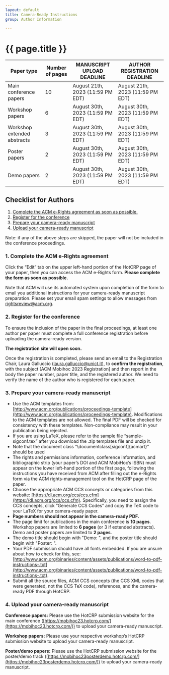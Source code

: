 ```yaml
---
layout: default
title: Camera-Ready Instructions
group: Author Information

---
```


# {{ page.title }}


| Paper type | Number of pages | MANUSCRIPT UPLOAD DEADLINE | AUTHOR REGISTRATION DEADLINE |
| --- | --- | --- | --- |
| Main conference papers | 10 | August 21th, 2023 (11:59 PM EDT) | August 21th, 2023 (11:59 PM EDT) |
| Workshop papers | 6 | August 30th, 2023 (11:59 PM EDT) | August 30th, 2023 (11:59 PM EDT) |
| Workshop extended abstracts | 3 | August 30th, 2023 (11:59 PM EDT) | August 30th, 2023 (11:59 PM EDT) |
| Poster papers | 2 | August 30th, 2023 (11:59 PM EDT) | August 30th, 2023 (11:59 PM EDT) |
| Demo papers | 2 | August 30th, 2023 (11:59 PM EDT) | August 30th, 2023 (11:59 PM EDT) |


## Checklist for Authors
1. [Complete the ACM e-Rights agreement as soon as possible.](#1-complete-the-acm-e-rights-agreement)
2. [Register for the conference](#2-register-for-the-conference)
3. [Prepare your camera-ready manuscript](#3-prepare-your-camera-ready-manuscript)
4. [Upload your camera-ready manuscript](#4-upload-your-camera-ready-manuscript)

Note: if any of the above steps are skipped, the paper will not be included in the conference proceedings.

### 1. Complete the ACM e-Rights agreement
Click the “Edit” tab on the upper left-hand portion of the HotCRP page of your paper, then you can access the ACM e-Rights form. **Please complete the form as soon as possible.**

Note that ACM will use its automated system upon completion of the form to email you additional instructions for your camera-ready manuscript preparation. Please set your email spam settings to allow messages from [rightsreview@acm.org](rightsreview@acm.org).

### 2. Register for the conference
To ensure the inclusion of the paper in the final proceedings, at least one author per paper must complete a full conference registration before uploading the camera-ready version.

**The registration site will open soon.**

Once the registration is completed, please send an email to the Registration Chair, Laura Galluccio ([laura.galluccio@unict.it](laura.galluccio@unict.it)), to **confirm the registration**, with the subject [ACM Mobihoc 2023 Registration] and then report in the body the paper number, paper title, and the registered author. We need to verify the name of the author who is registered for each paper.

### 3. Prepare your camera-ready manuscript
- Use the ACM templates from: [http://www.acm.org/publications/proceedings-template](http://www.acm.org/publications/proceedings-template). Modifications to the ACM templates are not allowed. The final PDF will be checked for consistency with these templates. Non-compliance may result in your publication being rejected.
- If you are using LaTeX, please refer to the sample file “sample-sigconf.tex” after you download the .zip templates file and unzip it.
- Note that the document class “\\documentclass[sigconf]{acmart}” should be used
- The rights and permissions information, conference information, and bibliographic strip (your paper’s DOI and ACM MobiHoc’s ISBN) must appear on the lower left-hand portion of the first page, following the instructions you have received from ACM after filling out the e-Rights form via the ACM rights-management tool on the HotCRP page of the paper.
- Choose the appropriate ACM CCS concepts or categories from this website: [https://dl.acm.org/ccs/ccs.cfm](https://dl.acm.org/ccs/ccs.cfm). Specifically, you need to assign the CCS concepts, click “Generate CCS Codes” and copy the TeX code to your LaTeX for your camera-ready paper.
- **Page numbers should not appear in the camera-ready PDF.**
- The page limit for publications in the main conference is **10 pages**. Workshop papers are limited to **6 pages** (or 3 if extended abstracts). Demo and poster papers are limited to **2 pages**.
- The demo title should begin with "Demo: ", and the poster title should begin with "Poster: ".
- Your PDF submission should have all fonts embedded. If you are unsure about how to check for this, see: [http://www.acm.org/binaries/content/assets/publications/word-to-pdf-instructions-.txt](http://www.acm.org/binaries/content/assets/publications/word-to-pdf-instructions-.txt).
- Submit all the source files, ACM CCS concepts (the CCS XML codes that were generated, not the CCS TeX code), references, and the camera-ready PDF through HotCRP.

### 4. Upload your camera-ready manuscript
**Conference papers:** Please use the HotCRP submission website for the main conference ([https://mobihoc23.hotcrp.com/](https://mobihoc23.hotcrp.com/)) to upload your camera-ready manuscript.

**Workshop papers:** Please use your respective workshop’s HotCRP submission website to upload your camera-ready manuscript.

**Poster/demo papers:** Please use the HotCRP submission website for the poster/demo track ([https://mobihoc23posterdemo.hotcrp.com/](https://mobihoc23posterdemo.hotcrp.com/)) to upload your camera-ready manuscript.
